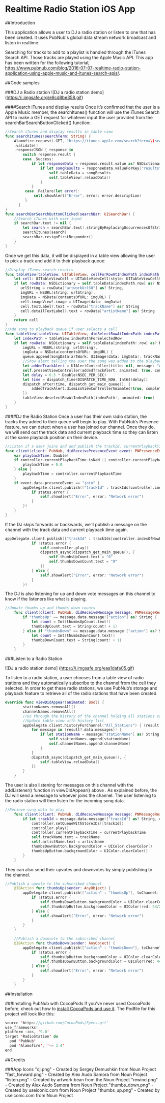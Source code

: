# Realtime Radio Station iOS App

##Introduction

This application allows a user to DJ a radio station or listen to one that has been created. It uses PubNub's global data stream network broadcast and listen in realtime.

Searching for tracks to add to a playlist is handled through the iTunes Search API. Those tracks are played using the Apple Music API. This app has been written for the following tutorial, https://www.pubnub.com/blog/2016-07-07-realtime-radio-station-application-using-apple-music-and-itunes-search-apis/.

##Code samples

###DJ a Radio station
![DJ a radio station demo] (https://i.imgsafe.org/e9cd8be358.gif)

####Search iTunes and display results
Once it’s confirmed that the user is a Apple Music member, the searchItunes() function will use the iTunes Search API to make a GET request for whatever input the user provided from the searchBarSearchButtonClicked() function:

```swift
//Search iTunes and display results in table view
func searchItunes(searchTerm: String) {
    Alamofire.request(.GET, "https://itunes.apple.com/search?term=\(searchTerm)&entity=song")
    .validate()
    .responseJSON { response in
        switch response.result {
        case .Success:
            if let responseData = response.result.value as? NSDictionary {
                if let songResults = responseData.valueForKey("results") as? [NSDictionary] {
                    self.tableData = songResults
                    self.tableView!.reloadData()
                }
            }
         case .Failure(let error):
             self.showAlert("Error", error: error.description)
         }
      }
}
func searchBarSearchButtonClicked(searchBar: UISearchBar) {
    //Search iTunes with user input
    if searchBar.text != nil {
        let search = searchBar.text!.stringByReplacingOccurrencesOfString(" ", withString: "+")
        searchItunes(search)
        searchBar.resignFirstResponder()
    }
}
``` 

Once we get this data, it will be displayed in a table view allowing the user to pick a track and add it to their playback queue:
```swift
//Display iTunes search results
func tableView(tableView: UITableView, cellForRowAtIndexPath indexPath: NSIndexPath) -> UITableViewCell {
    let cell: UITableViewCell = UITableViewCell(style: UITableViewCellStyle.Subtitle, reuseIdentifier: nil)
    if let rowData: NSDictionary = self.tableData[indexPath.row] as? NSDictionary,
       urlString = rowData["artworkUrl60"] as? String,
       imgURL = NSURL(string: urlString),
       imgData = NSData(contentsOfURL: imgURL) {
       cell.imageView?.image = UIImage(data: imgData)
       cell.textLabel?.text = rowData["trackName"] as? String
       cell.detailTextLabel?.text = rowData["artistName"] as? String
    }
    return cell
}
//Add song to playback queue if user selects a cell
func tableView(tableView: UITableView, didSelectRowAtIndexPath indexPath: NSIndexPath) {
    let indexPath = tableView.indexPathForSelectedRow
    if let rowData: NSDictionary = self.tableData[indexPath!.row] as? NSDictionary, urlString = rowData["artworkUrl60"] as? String,
        imgURL = NSURL(string: urlString),
        imgData = NSData(contentsOfURL: imgURL) {
        queue.append(SongData(artWork: UIImage(data: imgData), trackName: rowData["trackName"] as? String, artistName: rowData["artistName"] as? String, trackId: String (rowData["trackId"]!)))
        //Show alert telling the user the song was added to the playback queue
        let addedTrackAlert = UIAlertController(title: nil, message: "Added track!", preferredStyle: .Alert)
        self.presentViewController(addedTrackAlert, animated: true, completion: nil)
        let delay = 0.5 * Double(NSEC_PER_SEC)
        let time = dispatch_time(DISPATCH_TIME_NOW, Int64(delay))
        dispatch_after(time, dispatch_get_main_queue(), {
            addedTrackAlert.dismissViewControllerAnimated(true, completion: nil)
        })
        tableView.deselectRowAtIndexPath(indexPath!, animated: true)
    }
}
```

####DJ the Radio Station
Once a user has their own radio station, the tracks they added to their queue will begin to play. With PubNub’s Presence feature, we can detect when a user has joined our channel. Once they do, we will send out the track data and current playback time so they can listen at the same playback position on their device.
````swift
//Listen if a user joins and and publish the trackId, currentPlaybackTime, trackName and artistName to the current channel
func client(client: PubNub, didReceivePresenceEvent event: PNPresenceEventResult) {
    var playbackTime: Double!
    if controller.currentPlaybackTime.isNaN || controller.currentPlaybackTime.isInfinite {
        playbackTime = 0.0
    } else {
        playbackTime = controller.currentPlaybackTime
    }
    if event.data.presenceEvent == "join" {
        appDelegate.client.publish(["trackId" : trackIds[controller.indexOfNowPlayingItem], "currentPlaybackTime" : playbackTime, "trackName" : queue[controller.indexOfNowPlayingItem].trackName!, "artistName" : queue[controller.indexOfNowPlayingItem].artistName!], toChannel:  channelName, withCompletion: { (status) in
            if status.error {
                self.showAlert("Error", error: "Network error")
            }
        })
    }
}
````
If the DJ skips forwards or backwards, we’ll publish a message on the channel with the track data and current playback time again.

````swift
appDelegate.client.publish(["trackId" : trackIds[controller.indexOfNowPlayingItem], "currentPlaybackTime" : controller.currentPlaybackTime, "trackName" : queue[controller.indexOfNowPlayingItem].trackName!, "artistName" : queue[controller.indexOfNowPlayingItem].artistName!], toChannel: channelName, withCompletion: { (status) in
            if !status.error {
                self.controller.play()
                dispatch_async(dispatch_get_main_queue(), {
                    self.thumbsUpCount.text = "0"
                    self.thumbsDownCount.text = "0"
                })
            } else {
                self.showAlert("Error", error: "Network error")
            }
        })
````
The DJ is also listening for up and down vote messages on this channel to know if the listeners like what is playing.
````swift
//Update thumbs up and thumbs down counts
    func client(client: PubNub, didReceiveMessage message: PNMessageResult) {
        if "thumbsUp" == message.data.message!["action"] as? String {
            let count = Int(thumbsUpCount.text!)
            thumbsUpCount.text = String(count! + 1)
        } else if "thumbsDown" == message.data.message!["action"] as? String {
            let count = Int(thumbsDownCount.text!)
            thumbsDownCount.text = String(count! + 1)
        }
    }        
````

###Listen to a Radio Station

![DJ a radio station demo] (https://i.imgsafe.org/eaa1dafa05.gif)

To listen to a radio station, a user chooses from a table view of radio stations and they automatically subscribe to the channel from the cell they selected. In order to get these radio stations, we use PubNub’s storage and playback feature to retrieve all of the radio stations that have been created.
````swift
override func viewDidAppear(animated: Bool) {
        stationNames.removeAll()
        channelNames.removeAll()
        //Go through the history of the channel holding all stations created
        //Update table view with history list
        appDelegate.client.historyForChannel("All_Stations") { (result, status) in
            for message in (result?.data.messages)! {
                if let stationName = message["stationName"] as? String, channelName = message["channelName"] as? String{
                    self.stationNames.append(stationName)
                    self.channelNames.append(channelName)
                }
            }
            dispatch_async(dispatch_get_main_queue(), {
                self.tableView.reloadData()
            })
        }
    }
````
The user is also listening for messages on this channel with the addListener() function in viewDidAppear() above . As explained before, the DJ will send a message to whoever joins the channel. The user listening to the radio station will then listen for the incoming song data.
````swift
//Recieve song data to play
    func client(client: PubNub, didReceiveMessage message: PNMessageResult) {
        if let trackId = message.data.message!["trackId"] as? String, currentPlaybackTime = message.data.message!["currentPlaybackTime"] as? Double, trackName = message.data.message!["trackName"] as? String, artistName = message.data.message!["artistName"] as? String {
            controller.setQueueWithStoreIDs([trackId])
            controller.play()
            controller.currentPlaybackTime = currentPlaybackTime
            self.trackName.text = trackName
            self.artistName.text = artistName
            thumbsDownButton.backgroundColor = UIColor.clearColor()
            thumbsUpButton.backgroundColor = UIColor.clearColor()
        }
    }
````
They can also send their upvotes and downvotes by simply publishing to the channel.
````swift
//Publish a upvote to the subscribed channel
    @IBAction func thumbsUp(sender: AnyObject) {
        appDelegate.client.publish(["action" : "thumbsUp"], toChannel: channelName) { (status) in
            if !status.error {
                self.thumbsDownButton.backgroundColor = UIColor.clearColor()
                self.thumbsUpButton.backgroundColor = UIColor(red: 44/255, green: 62/255, blue: 80/255, alpha: 1.0)
            } else {
                self.showAlert("Error", error: "Network error")
            }
        }
    }
    
    //Publish a downvote to the subscribed channel
    @IBAction func thumbsDown(sender: AnyObject) {
        appDelegate.client.publish(["action" : "thumbsDown"], toChannel: channelName) { (status) in
            if !status.error {
                self.thumbsUpButton.backgroundColor = UIColor.clearColor()
                self.thumbsDownButton.backgroundColor = UIColor(red: 44/255, green: 62/255, blue: 80/255, alpha: 1.0)
            } else {
                self.showAlert("Error", error: "Network error")
            }
        }
    }
````
##Installation

###Installing PubNub with CocoaPods
If you’ve never used CocoaPods before, check out how to [install CocoaPods and use it](https://cocoapods.org/). The Podfile for this project will look like this:
````swift
source 'https://github.com/CocoaPods/Specs.git'
use_frameworks!
platform :ios, '9.0'
target 'RadioStation' do
  pod 'PubNub'
  pod 'Alamofire', '~> 3.4'
end
````
##Credits

###App Icons
"dj.png" - Created by Sergey Demushkin from Noun Project
"fast_forward.png" - Created by Alex Audo Samora from Noun Project
"listen.png" - Created by artwork bean from the Noun Project
"rewind.png" - Created by Alex Audo Samora from Noun Project
"thumbs_down.png" - Created by useiconic.com from Noun Project
"thumbs_up.png" - Created by useiconic.com from Noun Project 
